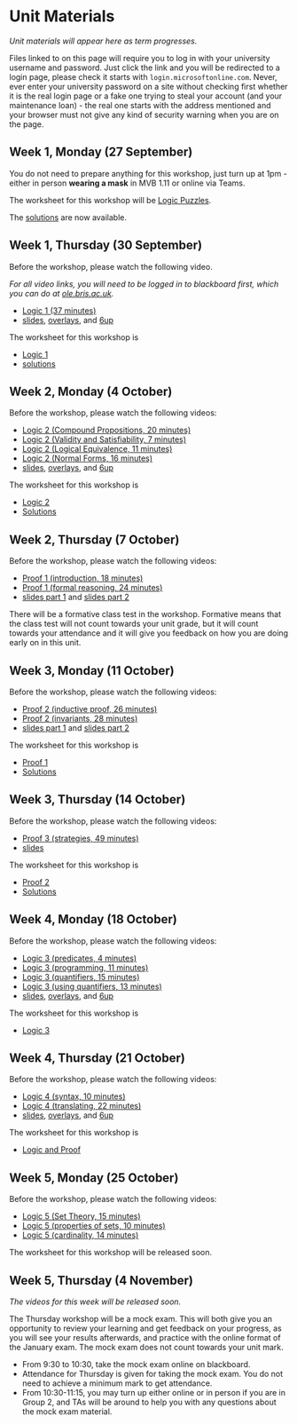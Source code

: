 # Unit Materials

_Unit materials will appear here as term progresses._

Files linked to on this page will require you to log in with your university username and password. Just click the link and you will be redirected to a login page, please check it starts with `login.microsoftonline.com`. Never, ever enter your university password on a site without checking first whether it is the real login page or a fake one trying to steal your account (and your maintenance loan) - the real one starts with the address mentioned and your browser must not give any kind of security warning when you are on the page.

## Week 1, Monday (27 September)

You do not need to prepare anything for this workshop, just turn up at 1pm - either in person **wearing a mask** in MVB 1.11 or online via Teams.

The worksheet for this workshop will be [Logic Puzzles](https://uob.sharepoint.com/:b:/r/teams/UnitTeams-COMS10014-2021-22-TB-1-A/Class%20Materials/WORKSHOPS/W0-WS.pdf).

The [solutions](https://uob.sharepoint.com/:b:/r/teams/UnitTeams-COMS10014-2021-22-TB-1-A/Class%20Materials/SOLUTIONS/W0-SOL.pdf) are now available.

## Week 1, Thursday (30 September)

Before the workshop, please watch the following video.

_For all video links, you will need to be logged in to blackboard first, which you can do at [ole.bris.ac.uk](ole.bris.ac.uk)._

  - [Logic 1 (37 minutes)](https://www.ole.bris.ac.uk/webapps/sofo-mediasite-content-BB60e83182c0bd4/Launcher.jsp?content_id=_5949643_1&course_id=_247724_1) 
  - [slides](https://uob.sharepoint.com/:b:/r/teams/UnitTeams-COMS10014-2021-22-TB-1-A/Class%20Materials/SLIDES/W1-L2-Logic-1/logic-1-slides.pdf), [overlays](https://uob.sharepoint.com/:b:/r/teams/UnitTeams-COMS10014-2021-22-TB-1-A/Class%20Materials/SLIDES/W1-L2-Logic-1/logic-1-overlays.pdf), and [6up](https://uob.sharepoint.com/:b:/r/teams/UnitTeams-COMS10014-2021-22-TB-1-A/Class%20Materials/SLIDES/W1-L2-Logic-1/logic-1-6up.pdf) 

The worksheet for this workshop is

  - [Logic 1](https://uob.sharepoint.com/:b:/r/teams/UnitTeams-COMS10014-2021-22-TB-1-A/Class%20Materials/WORKSHOPS/logic-1-WS.pdf)
  - [solutions](https://uob.sharepoint.com/:b:/r/teams/UnitTeams-COMS10014-2021-22-TB-1-A/Class%20Materials/SOLUTIONS/logic-1-SOL.pdf)

## Week 2, Monday (4 October)

Before the workshop, please watch the following videos:

  - [Logic 2 (Compound Propositions, 20 minutes)](https://www.ole.bris.ac.uk/webapps/sofo-mediasite-content-BB60e83182c0bd4/Launcher.jsp?content_id=_5949644_1&course_id=_247724_1)
  - [Logic 2 (Validity and Satisfiability, 7 minutes)](https://www.ole.bris.ac.uk/webapps/sofo-mediasite-content-BB60e83182c0bd4/Launcher.jsp?content_id=_5949645_1&course_id=_247724_1)
  - [Logic 2 (Logical Equivalence, 11 minutes)](https://www.ole.bris.ac.uk/webapps/sofo-mediasite-content-BB60e83182c0bd4/Launcher.jsp?content_id=_5949646_1&course_id=_247724_1)
  - [Logic 2 (Normal Forms, 16 minutes)](https://www.ole.bris.ac.uk/webapps/sofo-mediasite-content-BB60e83182c0bd4/Launcher.jsp?content_id=_5949647_1&course_id=_247724_1)
  - [slides](https://uob.sharepoint.com/:b:/r/teams/UnitTeams-COMS10014-2021-22-TB-1-A/Class%20Materials/SLIDES/W2-L1-Logic-2/logic-2-slides.pdf), [overlays](https://uob.sharepoint.com/:b:/r/teams/UnitTeams-COMS10014-2021-22-TB-1-A/Class%20Materials/SLIDES/W2-L1-Logic-2/logic-2-overlays.pdf), and [6up](https://uob.sharepoint.com/:b:/r/teams/UnitTeams-COMS10014-2021-22-TB-1-A/Class%20Materials/SLIDES/W2-L1-Logic-2/logic-2-6up.pdf)

The worksheet for this workshop is

  - [Logic 2](https://uob.sharepoint.com/:b:/r/teams/UnitTeams-COMS10014-2021-22-TB-1-A/Class%20Materials/WORKSHOPS/logic-2-WS.pdf)
  - [Solutions](https://uob.sharepoint.com/:b:/r/teams/UnitTeams-COMS10014-2021-22-TB-1-A/Class%20Materials/SOLUTIONS/logic-2-SOL.pdf)

## Week 2, Thursday (7 October)

Before the workshop, please watch the following videos:

  - [Proof 1 (introduction, 18 minutes)](https://www.ole.bris.ac.uk/webapps/sofo-mediasite-content-BB60e83182c0bd4/Launcher.jsp?content_id=_5949648_1&course_id=_247724_1)
  - [Proof 1 (formal reasoning, 24 minutes)](https://www.ole.bris.ac.uk/webapps/sofo-mediasite-content-BB60e83182c0bd4/Launcher.jsp?content_id=_5949649_1&course_id=_247724_1)
  - [slides part 1](https://uob.sharepoint.com/:b:/r/teams/UnitTeams-COMS10014-2021-22-TB-1-A/Class%20Materials/SLIDES/W2-L2-Proof-1/proof-1-introduction-to-proof-narrated_v3-plain.pdf) and [slides part 2](https://uob.sharepoint.com/:b:/r/teams/UnitTeams-COMS10014-2021-22-TB-1-A/Class%20Materials/SLIDES/W2-L2-Proof-1/proof-1-formal-reasoning-narrated_v3-plain.pdf)

There will be a formative class test in the workshop. Formative means that the class test will not count towards your unit grade, but it will count towards your attendance and it will give you feedback on how you are doing early on in this unit.

## Week 3, Monday (11 October)

Before the workshop, please watch the following videos:

  - [Proof 2 (inductive proof, 26 minutes)](https://www.ole.bris.ac.uk/webapps/sofo-mediasite-content-BB60e83182c0bd4/Launcher.jsp?content_id=_5949650_1&course_id=_247724_1)
  - [Proof 2 (invariants, 28 minutes)](https://www.ole.bris.ac.uk/webapps/sofo-mediasite-content-BB60e83182c0bd4/Launcher.jsp?content_id=_5949651_1&course_id=_247724_1)
  - [slides part 1](https://uob.sharepoint.com/:b:/r/teams/UnitTeams-COMS10014-2021-22-TB-1-A/Class%20Materials/SLIDES/W3-L1-Proof-2/proof-2-mathematical-induction-narrated-plain_v3.pdf) and [slides part 2](https://uob.sharepoint.com/:b:/r/teams/UnitTeams-COMS10014-2021-22-TB-1-A/Class%20Materials/SLIDES/W3-L1-Proof-2/proof-2-loop-invariant-proof-narrated-plain_v3.pdf)

The worksheet for this workshop is

  - [Proof 1](https://uob.sharepoint.com/:b:/r/teams/UnitTeams-COMS10014-2021-22-TB-1-A/Class%20Materials/WORKSHOPS/proof-1-WS.pdf)
  - [Solutions](https://uob.sharepoint.com/:b:/r/teams/UnitTeams-COMS10014-2021-22-TB-1-A/Class%20Materials/SOLUTIONS/proof-1-SOL.pdf)

## Week 3, Thursday (14 October)

Before the workshop, please watch the following videos:

  - [Proof 3 (strategies, 49 minutes)](https://www.ole.bris.ac.uk/webapps/sofo-mediasite-content-BB60e83182c0bd4/Launcher.jsp?content_id=_5949652_1&course_id=_247724_1)
  - [slides](https://uob.sharepoint.com/:b:/r/teams/UnitTeams-COMS10014-2021-22-TB-1-A/Class%20Materials/SLIDES/W3-L2-Proof-3/proof-3-proof-strategies-narrated_v8-plain.pdf?csf=1&web=1&e=Fe7WEa)

The worksheet for this workshop is

  - [Proof 2](https://uob.sharepoint.com/:b:/r/teams/UnitTeams-COMS10014-2021-22-TB-1-A/Class%20Materials/WORKSHOPS/proof-2-WS.pdf)
  - [Solutions](https://uob.sharepoint.com/:b:/r/teams/UnitTeams-COMS10014-2021-22-TB-1-A/Class%20Materials/SOLUTIONS/proof-2-SOL.pdf)

## Week 4, Monday (18 October)

Before the workshop, please watch the following videos:

  - [Logic 3 (predicates, 4 minutes)](https://www.ole.bris.ac.uk/webapps/sofo-mediasite-content-BB60e83182c0bd4/Launcher.jsp?content_id=_5949653_1&course_id=_247724_1)
  - [Logic 3 (programming, 11 minutes)](https://www.ole.bris.ac.uk/webapps/sofo-mediasite-content-BB60e83182c0bd4/Launcher.jsp?content_id=_5949654_1&course_id=_247724_1)
  - [Logic 3 (quantifiers, 15 minutes)](https://www.ole.bris.ac.uk/webapps/sofo-mediasite-content-BB60e83182c0bd4/Launcher.jsp?content_id=_5949655_1&course_id=_247724_1)
  - [Logic 3 (using quantifiers, 13 minutes)](https://www.ole.bris.ac.uk/webapps/sofo-mediasite-content-BB60e83182c0bd4/Launcher.jsp?content_id=_5949656_1&course_id=_247724_1)
  - [slides](https://uob.sharepoint.com/:b:/r/teams/UnitTeams-COMS10014-2021-22-TB-1-A/Class%20Materials/SLIDES/W4-L1-Logic-3/logic-3-slides.pdf), [overlays](https://uob.sharepoint.com/:b:/r/teams/UnitTeams-COMS10014-2021-22-TB-1-A/Class%20Materials/SLIDES/W4-L1-Logic-3/logic-3-overlays.pdf), and [6up](https://uob.sharepoint.com/:b:/r/teams/UnitTeams-COMS10014-2021-22-TB-1-A/Class%20Materials/SLIDES/W4-L1-Logic-3/logic-3-6up.pdf)

The worksheet for this workshop is

  - [Logic 3](https://uob.sharepoint.com/:b:/r/teams/UnitTeams-COMS10014-2021-22-TB-1-A/Class%20Materials/WORKSHOPS/logic-3-WS.pdf)

## Week 4, Thursday (21 October)

Before the workshop, please watch the following videos:

  - [Logic 4 (syntax, 10 minutes)](https://www.ole.bris.ac.uk/webapps/sofo-mediasite-content-BB60e83182c0bd4/Launcher.jsp?content_id=_5949657_1&course_id=_247724_1)
  - [Logic 4 (translating, 22 minutes)](https://www.ole.bris.ac.uk/webapps/sofo-mediasite-content-BB60e83182c0bd4/Launcher.jsp?content_id=_5949658_1&course_id=_247724_1)
 - [slides](https://uob.sharepoint.com/:b:/r/teams/UnitTeams-COMS10014-2021-22-TB-1-A/Class%20Materials/SLIDES/W4-L2-Logic-4/logic-4-slides.pdf), [overlays](https://uob.sharepoint.com/:b:/r/teams/UnitTeams-COMS10014-2021-22-TB-1-A/Class%20Materials/SLIDES/W4-L2-Logic-4/logic-4-overlays.pdf), and [6up](https://uob.sharepoint.com/:b:/r/teams/UnitTeams-COMS10014-2021-22-TB-1-A/Class%20Materials/SLIDES/W4-L2-Logic-4/logic-4-6up.pdf)

The worksheet for this workshop is

  - [Logic and Proof](https://uob.sharepoint.com/:b:/r/teams/UnitTeams-COMS10014-2021-22-TB-1-A/Class%20Materials/WORKSHOPS/logic-and-proof-WS.pdf)

## Week 5, Monday (25 October)

Before the workshop, please watch the following videos:

  - [Logic 5 (Set Theory, 15 minutes)](https://www.ole.bris.ac.uk/webapps/sofo-mediasite-content-BB60e83182c0bd4/Launcher.jsp?content_id=_5949659_1&course_id=_247724_1)
  - [Logic 5 (properties of sets, 10 minutes)](https://www.ole.bris.ac.uk/webapps/sofo-mediasite-content-BB60e83182c0bd4/Launcher.jsp?content_id=_5949660_1&course_id=_247724_1)
  - [Logic 5 (cardinality, 14 minutes)](https://www.ole.bris.ac.uk/webapps/sofo-mediasite-content-BB60e83182c0bd4/Launcher.jsp?content_id=_5949661_1&course_id=_247724_1)

The worksheet for this workshop will be released soon.

## Week 5, Thursday (4 November)

_The videos for this week will be released soon._

The Thursday workshop will be a mock exam. This will both give you an opportunity to review your learning and get feedback on your progress, as you will see your results afterwards, and practice with the online format of the January exam. The mock exam does not count towards your unit mark.

  - From 9:30 to 10:30, take the mock exam online on blackboard.
  - Attendance for Thursday is given for taking the mock exam. You do not need to achieve a minimum mark to get attendance.
  - From 10:30-11:15, you may turn up either online or in person if you are in Group 2, and TAs will be around to help you with any questions about the mock exam material.
